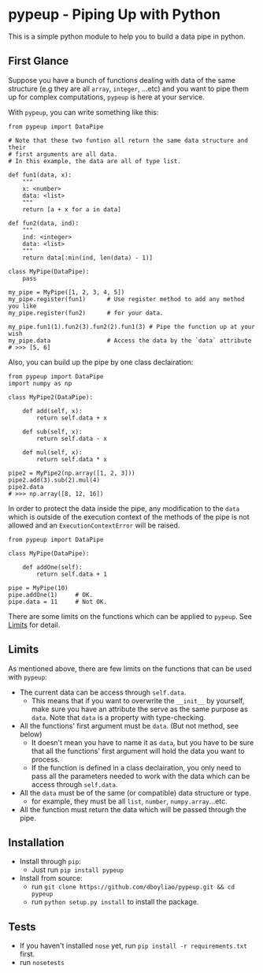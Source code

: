 # pypeup - Piping Up with Python

This is a simple python module to help you to build a data pipe in python.

## First Glance

Suppose you have a bunch of functions dealing with data of the same structure (e.g they are all `array`, `integer`, ...etc) and you want to pipe them up for complex computations, `pypeup` is here at your service.

With `pypeup`, you can write something like this:

```{python}
from pypeup import DataPipe

# Note that these two funtion all return the same data structure and their
# first arguments are all data.
# In this example, the data are all of type list.

def fun1(data, x):
    """
    x: <number>
    data: <list>
    """
    return [a + x for a in data]

def fun2(data, ind):
    """
    ind: <integer>
    data: <list>
    """
    return data[:min(ind, len(data) - 1)]

class MyPipe(DataPipe):
    pass

my_pipe = MyPipe([1, 2, 3, 4, 5])
my_pipe.register(fun1)      # Use register method to add any method you like 
my_pipe.register(fun2)      # for your data.

my_pipe.fun1(1).fun2(3).fun2(2).fun1(3) # Pipe the function up at your wish
my_pipe.data                # Access the data by the `data` attribute
# >>> [5, 6]
```

Also, you can build up the pipe by one class declairation:

```{python}
from pypeup import DataPipe
import numpy as np

class MyPipe2(DataPipe):

    def add(self, x):
        return self.data + x

    def sub(self, x):
        return self.data - x

    def mul(self, x):
        return self.data * x

pipe2 = MyPipe2(np.array([1, 2, 3]))
pipe2.add(3).sub(2).mul(4)
pipe2.data
# >>> np.array([8, 12, 16])
```

In order to protect the data inside the pipe, any modification to the `data` which is outside of the execution context of the methods of the pipe is not allowed and an `ExecutionContextError` will be raised.

```{python}
from pypeup import DataPipe

class MyPipe(DataPipe):

    def addOne(self):
        return self.data + 1

pipe = MyPipe(10)
pipe.addOne(1)     # OK.
pipe.data = 11     # Not OK.
```

There are some limits on the functions which can be applied to `pypeup`.
See [Limits](https://github.com/dboyliao/pypipe#limits) for detail.

## Limits

As mentioned above, there are few limits on the functions that can be used with `pypeup`:

- The current data can be access through `self.data`.
    - This means that if you want to overwrite the `__init__` by yourself, make sure you have an attribute the serve as the same purpose as `data`. Note that `data` is a property with type-checking.
- All the functions' first argument must be `data`. (But not method, see below)
    - It doesn't mean you have to name it as `data`, but you have to be sure that all the functions' first argument will hold the data you want to process.
    - If the function is defined in a class declairation, you only need to pass all the parameters needed to work with the data which can be access through `self.data`.
- All the `data` must be of the same (or compatible) data structure or type.
    - for example, they must be all `list`, `number`, `numpy.array`...etc.
- All the function must return the data which will be passed through the pipe.

## Installation

- Install through `pip`:
    - Just run `pip install pypeup`
- Install from source:
    - run `git clone https://github.com/dboyliao/pypeup.git && cd pypeup`
    - run `python setup.py install` to install the package.

## Tests

- If you haven't installed `nose` yet, run `pip install -r requirements.txt` first.
- run `nosetests`
